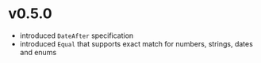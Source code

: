 v0.5.0
======

* introduced `DateAfter` specification
* introduced `Equal` that supports exact match for numbers, strings, dates and enums
